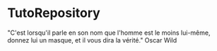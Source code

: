 # TutoRepository
"C'est lorsqu'il parle en son nom que l'homme est le moins lui-même, donnez lui un masque, et il vous dira la vérité." 
Oscar Wild
